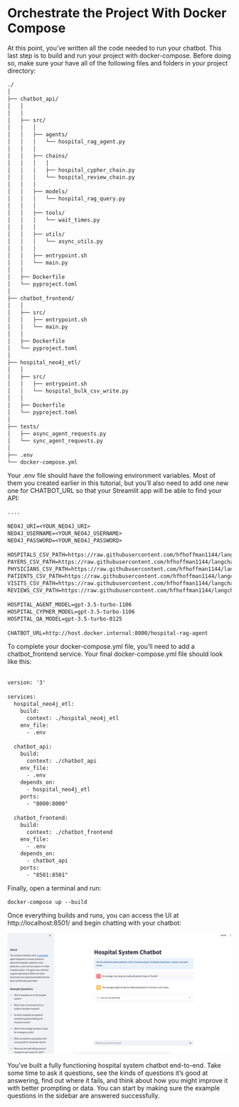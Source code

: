 # Orchestrate the Project With Docker Compose

At this point, you’ve written all the code needed to run your chatbot. This last step is to build and run your project with docker-compose. Before doing so, make sure your have all of the following files and folders in your project directory:

```
./
│
├── chatbot_api/
│   │
│   │
│   ├── src/
│   │   │
│   │   ├── agents/
│   │   │   └── hospital_rag_agent.py
│   │   │
│   │   ├── chains/
│   │   │   │
│   │   │   ├── hospital_cypher_chain.py
│   │   │   └── hospital_review_chain.py
│   │   │
│   │   ├── models/
│   │   │   └── hospital_rag_query.py
│   │   │
│   │   ├── tools/
│   │   │   └── wait_times.py
│   │   │
│   │   ├── utils/
│   │   │   └── async_utils.py
│   │   │
│   │   ├── entrypoint.sh
│   │   └── main.py
│   │
│   ├── Dockerfile
│   └── pyproject.toml
│
├── chatbot_frontend/
│   │
│   ├── src/
│   │   ├── entrypoint.sh
│   │   └── main.py
│   │
│   ├── Dockerfile
│   └── pyproject.toml
│
├── hospital_neo4j_etl/
│   │
│   ├── src/
│   │   ├── entrypoint.sh
│   │   └── hospital_bulk_csv_write.py
│   │
│   ├── Dockerfile
│   └── pyproject.toml
│
├── tests/
│   ├── async_agent_requests.py
│   └── sync_agent_requests.py
│
├── .env
└── docker-compose.yml
```

Your .env file should have the following environment variables. Most of them you created earlier in this tutorial, but you’ll also need to add one new one for CHATBOT_URL so that your Streamlit app will be able to find your API:

```
....

NEO4J_URI=<YOUR_NEO4J_URI>
NEO4J_USERNAME=<YOUR_NEO4J_USERNAME>
NEO4J_PASSWORD=<YOUR_NEO4J_PASSWORD>

HOSPITALS_CSV_PATH=https://raw.githubusercontent.com/hfhoffman1144/langchain_neo4j_rag_app/main/data/hospitals.csv
PAYERS_CSV_PATH=https://raw.githubusercontent.com/hfhoffman1144/langchain_neo4j_rag_app/main/data/payers.csv
PHYSICIANS_CSV_PATH=https://raw.githubusercontent.com/hfhoffman1144/langchain_neo4j_rag_app/main/data/physicians.csv
PATIENTS_CSV_PATH=https://raw.githubusercontent.com/hfhoffman1144/langchain_neo4j_rag_app/main/data/patients.csv
VISITS_CSV_PATH=https://raw.githubusercontent.com/hfhoffman1144/langchain_neo4j_rag_app/main/data/visits.csv
REVIEWS_CSV_PATH=https://raw.githubusercontent.com/hfhoffman1144/langchain_neo4j_rag_app/main/data/reviews.csv

HOSPITAL_AGENT_MODEL=gpt-3.5-turbo-1106
HOSPITAL_CYPHER_MODEL=gpt-3.5-turbo-1106
HOSPITAL_QA_MODEL=gpt-3.5-turbo-0125

CHATBOT_URL=http://host.docker.internal:8000/hospital-rag-agent
```

To complete your docker-compose.yml file, you’ll need to add a chatbot_frontend service. Your final docker-compose.yml file should look like this:

```

version: '3'

services:
  hospital_neo4j_etl:
    build:
      context: ./hospital_neo4j_etl
    env_file:
      - .env

  chatbot_api:
    build:
      context: ./chatbot_api
    env_file:
      - .env
    depends_on:
      - hospital_neo4j_etl
    ports:
      - "8000:8000"

  chatbot_frontend:
    build:
      context: ./chatbot_frontend
    env_file:
      - .env
    depends_on:
      - chatbot_api
    ports:
      - "8501:8501"

```

Finally, open a terminal and run:

```
docker-compose up --build
```

Once everything builds and runs, you can access the UI at http://localhost:8501/ and begin chatting with your chatbot:

![Hospital chatbot](../assets/hospital_chatbot.png 'hospital chatbot')

You’ve built a fully functioning hospital system chatbot end-to-end. Take some time to ask it questions, see the kinds of questions it’s good at answering, find out where it fails, and think about how you might improve it with better prompting or data. You can start by making sure the example questions in the sidebar are answered successfully.
